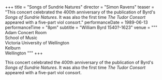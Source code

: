 +++
title = "Songs of Sundrie Natures"
director = "Simon Ravens"
teaser = "This concert celebrated the 400th anniversary of the publication of Byrd's *Songs of Sundrie Natures*. It was also the first time *The Tudor Consort* appeared with a five-part viol consort."
performanceDate = 1989-06-13
performanceTime = "8pm"
subtitle = "William Byrd 1540?-1623"
venue = """
Adam Concert Room  
School of Music  
Victoria University of Wellington  
Kelburn  
Wellington
"""
+++

This concert celebrated the 400th anniversary of the publication of Byrd's *Songs of Sundrie Natures*. It was also the first time *The Tudor Consort* appeared with a five-part viol consort.
